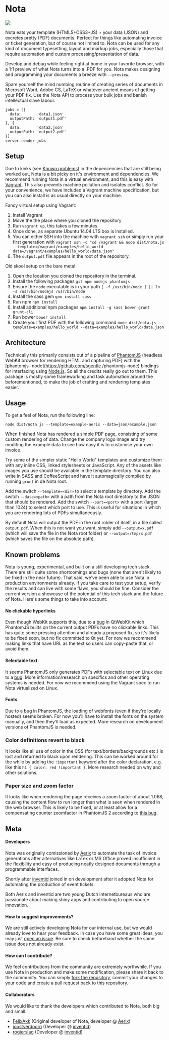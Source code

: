 # Nota
<img src="https://dl.dropboxusercontent.com/u/5121848/Nota_demo.png">

Nota eats your template (HTML5+CSS3+JS) + your data (JSON) and excretes pretty
(PDF) documents. Perfect for things like automating invoice or ticket
generation, but of course not limited to. Nota can be used for any kind of
document typesetting, layout and markup jobs, especially those that require
automation and custom processing/presentation of data.

Develop and debug while feeling right at home in your favorite browser, with a
1:1 preview of what Nota turns into a .PDF for you. Nota makes designing and
programming your documents a breeze with `--preview`.

Spare yourself the mind numbing routine of creating series of
documents in Microsoft Word, Adobe CS, LaTeX or whatever ancient means of
getting your PDF fix. Use the Nota API to process your bulk jobs and banish
intellectual slave labour.
```
jobs = [{
  data:       'data1.json'
  outputPath: 'output1.pdf'
}, {
  data:       'data2.json'
  outputPath: 'output2.pdf'
}]
server.render jobs
```

## Setup
Due to kinks (see [Known problems](https://github.com/FelixAkk/nota#known-problems)) in the depencencies that are still being
worked out, Nota is a bit picky on it's environment and dependencies. We
recommend running Nota in a virtual environment, and this is easy with
[Vagrant](http://www.vagrantup.com). This also prevents machine pollution and
isolates conflict. So for your convenience, we have included a Vagrant machine
specification, but you can also install is as usual directly on your machine.

Fancy virtual setup using Vagrant:

1. Install Vagrant
1. Move the the place where you cloned the repository
1. Run `vagrant up`, this takes a few minutes.
1. Once done, as separate Ubuntu 14.04 LTS box is installed.
1. You can either SSH into the machine with `vagrant ssh` or simply run your
   first generation with `vagrant ssh -c "cd /vagrant && node dist/nota.js
   --template=/vagrant/examples/hello_world
   --data=/vagrant/examples/hello_world/data.json"`
1. The `output.pdf` file appears in the root of the repository.

Old skool setup on the bare metal:

1. Open the location you cloned the repository in the terminal.
1. Install the following packages `git npm nodejs phantomjs`
1. Ensure the `node` executable is in your path `[ -f /usr/bin/node ] || ln -s
   /usr/bin/nodejs /usr/bin/node`
1. Install the sass gem `gem install sass`
1. Run npm `npm install`
1. Install additional npm packages `npm install -g sass bower grunt grunt-cli`
1. Run bower `bower install`
1. Create your first PDF with the following command `node dist/nota.js
   --template=examples/hello_world --data=examples/hello_world/data.json`

## Architecture

Technically this primarily consists out of a pipeline of
[PhantomJS](http://phantomjs.org/) (headless WebKit browser for rendering HTML
and capturing PDF) with the [phantomjs- node](https://github.com/sgentle
/phantomjs-node) bindings for interfacing using
[Node.js](https://nodejs.org/). So all the credits really go out to them. This
package is mostly some frameworking and task automation around the
beforementioned, to make the job of crafting and rendering templates easier.

## Usage

To get a feel of Nota, run  the following line:
````
node dist/nota.js --template=example-aerix --data=json/example.json
````

When finished Nota has rendered a simple PDF page, consisting of some custom
rendering of data. Change the company logo image and try modifing the example
data to see how easy it is to customise your own invoice.

Try some of the simpler static "Hello World" templates and customize them with
any inline CSS, linked stylesheets or JavaScript. Any of the assets like
images you use should be available in the template directory. You can also write in SASS and CoffeeScript and have it automagically compiled by running `grunt` in de Nota root.

Add the switch `--template=<dir>` to select a template by directory. Add the
switch `--data=<path>` with a path from the Nota root directory to the JSON
that should be rendered. Add the switch `--port=<port>` with a port (larger
than 1024) to select which port to use. This is useful for situations in which
you are rendering lots of PDFs simultaneously.

By default Nota will output the PDF in the root rolder of itself, in a file
called `output.pdf`. When this is not want you want, simply add
`--output=x.pdf` (which will save the file in the Nota root folder) or
`--output=/tmp/x.pdf` (which saves the file on the absolute path).


## Known problems

Nota is young, experimental, and built on a still developing tech stack. There
are still quite some shortcomings and bugs (none that aren't likely to be
fixed in the near future). That said, we've been able to use Nota in
production environments already. If you take care to test your setup, verify
the results and can live with some flaws, you should be fine. Consider the
current version a showcase of the potential of this tech stack and the future
of Nota. Here's some things to take into account:

#### No clickable hyperlinks
Even though WebKit supports this, due to a
[bug](https://github.com/ariya/phantomjs/issues/10196) in QtWebKit which
PhantomJS builts on the current output PDFs have no clickable links. This has
quite some pressing attention and already a proposed fix, so it's likely to be
fixed soon, but no fix committed to Qt yet. For now we recommend making links
that have URL as the text so users can copy-paste that, or avoid them.

#### Selectable text
It seems PhantomJS only generates PDFs with selectable text on Linux due to a
[bug](https://github.com/ariya/phantomjs/issues/10373). More
information/research on specifics and other operating systems is needed. For
now we recommend using the Vagrant spec to run Nota virtualized on Linux.

#### Fonts
Due to [a bug](http://arunoda.me/blog/phantomjs-webfonts-build.html) in
PhantomJS, the loading of webfonts (even if they're locally hosted) seems
broken. For now you'll have to install the fonts on the system manually, and
then they'll load as expected. More research on development versions of
PhantomJS is needed.

### Color definitions revert to black
It looks like all use of color in the CSS (for text/borders/backgrounds etc.) is lost and returned to black upon rendering. This can be worked around for the while by adding the `!important` keyword after the color declaration, e.g. like this `h1 { color: red !important }`. More research needed on why and other solutions.

### Paper size and zoom factor
It looks like when rendering the page receives a zoom factor of about 1.068, causing the content flow to run longer than what is seen when rendered in the web browser. This is likely to be fixed, or at least allow for a compensating counter zoomfactor in PhantomJS 2 according to [this bug](https://github.com/ariya/phantomjs/issues/12685).

## Meta

#### Developers
Nota was originally comissioned by [Aerix](https://www.aerix.nl) to automate
the task of invoice generations after alternatives like LaTex or MS Office
proved insufficient in the flexibility and easy of producing neatly designed
documents through a programmable interfaces.

Shortly after [inventid](https://www.inventid.nl) joined in on development
after it adopted Nota for automating the production of event tickets.

Both Aerix and inventid are two young Dutch internetbureaus who are
passionate about making shiny apps and contributing to open source innovation.

#### How to suggest improvements?
We are still actively developing Nota for our internal use, but we would
already love to hear your feedback. In case you have some great ideas, you may
just [open an issue](https://github.com/inventid/nota/issues/new). Be sure to
check beforehand whether the same issue does not already exist.

#### How can I contribute?
We feel contributions from the community are extremely worthwhile. If you use
Nota in production and make some modification, please share it back to the
community. You can simply [fork the
repository](https://github.com/inventid/nota/fork), commit your changes to
your code and create a pull request back to this repository.

#### Collaborators
We would like to thank the developers which contributed to Nota, both big and
small.

- [FelixAkk](https://github.com/FelixAkk) (Original developer of Nota,
  developer @ [Aerix](https://www.aerix.nl))
- [joostverdoorn](https://github.com/joostverdoorn) (Developer @
  [inventid](https://www.inventid.nl))
- [rogierslag](https://github.com/rogierslag) (Developer @
  [inventid](https://www.inventid.nl))


